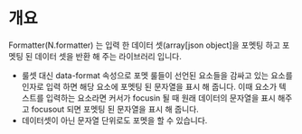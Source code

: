 개요
===

Formatter(N.formatter) 는 입력 한 데이터 셋(array[json object]을 포멧팅 하고 포멧팅 된 데이터 셋을 반환 해 주는 라이브러리 입니다.

 * 룰셋 대신 data-format 속성으로 포멧 룰들이 선언된 요소들을 감싸고 있는 요소를 인자로 입력 하면 해당 요소에 포멧팅 된 문자열을 표시 해 줍니다.
이때 요소가 텍스트를 입력하는 요소라면 커서가 focusin 될 때 원래 데이터의 문자열을 표시 해주고 focusout 되면 포멧팅 된 문자열을 표시 해 줍니다.
 * 데이터셋이 아닌 문자열 단위로도 포멧을 할 수 있습니다.